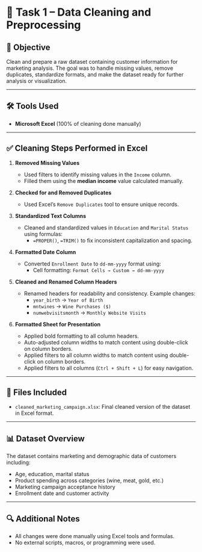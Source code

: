 # 🧹 Task 1 – Data Cleaning and Preprocessing
## 🎯 Objective
Clean and prepare a raw dataset containing customer information for marketing analysis. The goal was to handle missing values, remove duplicates, standardize formats, and make the dataset ready for further analysis or visualization.

---

## 🛠 Tools Used
- **Microsoft Excel** (100% of cleaning done manually)

---

## ✅ Cleaning Steps Performed in Excel

1. **Removed Missing Values**
   - Used filters to identify missing values in the `Income` column.
   - Filled them using the **median income** value calculated manually.

2. **Checked for and Removed Duplicates**
   - Used Excel’s `Remove Duplicates` tool to ensure unique records.

3. **Standardized Text Columns**
   - Cleaned and standardized values in `Education` and `Marital Status` using formulas:
     - `=PROPER()`, `=TRIM()` to fix inconsistent capitalization and spacing.

4. **Formatted Date Column**
   - Converted `Enrollment Date` to `dd-mm-yyyy` format using:
     - Cell formatting: `Format Cells → Custom → dd-mm-yyyy`

5. **Cleaned and Renamed Column Headers**
   - Renamed headers for readability and consistency. Example changes:
     - `year_birth` → `Year of Birth`
     - `mntwines` → `Wine Purchases ($)`
     - `numwebvisitsmonth` → `Monthly Website Visits`

6. **Formatted Sheet for Presentation**
   - Applied bold formatting to all column headers.
   - Auto-adjusted column widths to match content using double-click on column borders.
   - Applied filters to all column widths to match content using double-click on column borders.
   - Applied filters to all columns (`Ctrl + Shift + L`) for easy navigation.

---

## 📁 Files Included
- `cleaned_marketing_campaign.xlsx`: Final cleaned version of the dataset in Excel format.

---

## 📊 Dataset Overview
The dataset contains marketing and demographic data of customers including:
- Age, education, marital status
- Product spending across categories (wine, meat, gold, etc.)
- Marketing campaign acceptance history
- Enrollment date and customer activity

---

## 🔍 Additional Notes
- All changes were done manually using Excel tools and formulas.
- No external scripts, macros, or programming were used.
